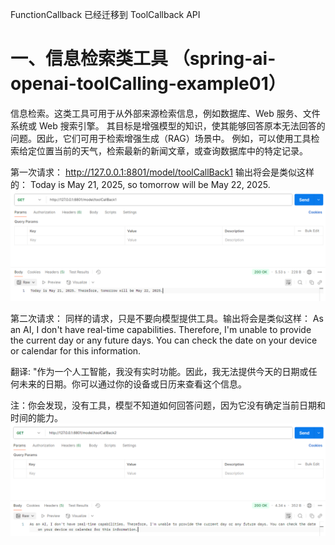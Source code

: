 FunctionCallback 已经迁移到 ToolCallback API

# 一、信息检索类工具 （spring-ai-openai-toolCalling-example01）

信息检索。这类工具可用于从外部来源检索信息，例如数据库、Web 服务、文件系统或 Web 搜索引擎。
其目标是增强模型的知识，使其能够回答原本无法回答的问题。因此，它们可用于检索增强生成（RAG）场景中。
例如，可以使用工具检索给定位置当前的天气，检索最新的新闻文章，或查询数据库中的特定记录。



第一次请求：
http://127.0.0.1:8801/model/toolCallBack1
输出将会是类似这样的：
Today is May 21, 2025, so tomorrow will be May 22, 2025.
![img_1.png](img_1.png)

第二次请求： 同样的请求，只是不要向模型提供工具。输出将会是类似这样：
As an AI, I don't have real-time capabilities. Therefore, I'm unable to provide the current day or any future days. You can check the date on your device or calendar for this information.

翻译: "作为一个人工智能，我没有实时功能。因此，我无法提供今天的日期或任何未来的日期。你可以通过你的设备或日历来查看这个信息。

注：你会发现，没有工具，模型不知道如何回答问题，因为它没有确定当前日期和时间的能力。
![img_2.png](img_2.png)